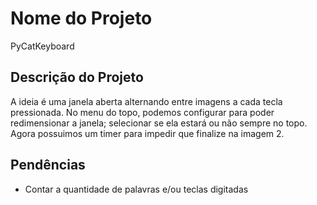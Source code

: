 # Nome do Projeto 
PyCatKeyboard

## Descrição do Projeto
A ideia é uma janela aberta alternando entre imagens a cada tecla pressionada.
No menu do topo, podemos configurar para poder redimensionar a janela; selecionar se ela estará ou não sempre no topo.
Agora possuimos um timer para impedir que finalize na imagem 2.

## Pendências
- Contar a quantidade de palavras e/ou teclas digitadas

